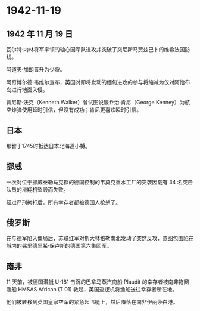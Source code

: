 # 1942-11-19

## 1942 年 11 月 19 日

瓦尔特·内林将军率领的轴心国军队进攻并突破了突尼斯马贾兹巴卜的维希法国防线。

阿道夫·加朗晋升为少将。

阿奇博尔德·韦维尔宣布，英国对即将发动的缅甸进攻的参与将缩减为仅对阿恰布岛进行地面入侵。

肯尼斯·沃克（Kenneth Walker）曾试图说服乔治·肯尼（George
Kenney）为航空炸弹使用延时引信，但没有成功；肯尼更喜欢瞬时引信。

## 日本

那智于1745时抵达日本北海道小樽。

## 挪威

一次对位于挪威泰勒马克郡的德国控制的韦莫克重水工厂的突袭因载有 34
名突击队员的滑翔机坠毁而失败。

经过严刑拷打后，所有幸存者都被德国人枪杀了。

## 俄罗斯

在与德军陷入僵局后，苏联红军对斯大林格勒南北发动了突然反攻，意图包围陷在城内的弗里德里希·保卢斯的德国第六集团军。

## 南非

11 天前，被德国潜艇 U-181 击沉的巴拿马蒸汽商船 Plaudit
的幸存者被南非拖网渔船 HMSAS African (T 01)
救起，英国巡逻机将渔船送往幸存者所在地。

他们被转移到英国皇家空军的紧急起飞艇上，然后降落在南非伊丽莎白港。


